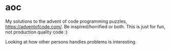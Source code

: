 # aoc

My solutions to the advent of code programming puzzles, https://adventofcode.com/.
Be inspired/horrified or both. This is just for fun, not production quality code :)

Looking at how other persons handles problems is interesting.
